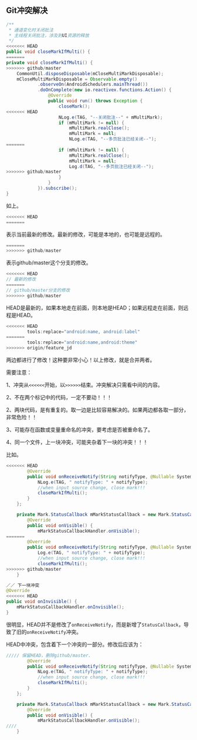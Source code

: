 ## Git冲突解决

```java
/**
 * 通道变化时关闭批注
 * 主线程关闭批注，涉及到UI资源的释放
 */
<<<<<<< HEAD
public void closeMarkIfMulti() {
=======
private void closeMarkIfMulti() {
>>>>>>> github/master
    CommonUtil.disposeDisposable(mCloseMultiMarkDisposable);
    mCloseMultiMarkDisposable = Observable.empty()
            .observeOn(AndroidSchedulers.mainThread())
            .doOnComplete(new io.reactivex.functions.Action() {
                @Override
                public void run() throws Exception {
                    closeMark();
<<<<<<< HEAD
                    NLog.e(TAG, "--关闭批注--" + mMultiMark);
                    if (mMultiMark != null) {
                        mMultiMark.realClose();
                        mMultiMark = null;
                        NLog.e(TAG, "--多页批注已经关闭--");
=======
                    if (mMultiMark != null) {
                        mMultiMark.realClose();
                        mMultiMark = null;
                        Log.d(TAG, "--多页批注已经关闭--");
>>>>>>> github/master
                    }
                }
            }).subscribe();
}
```

如上。

```java
<<<<<<< HEAD
=======
```
表示当前最新的修改。最新的修改，可能是本地的，也可能是远程的。

```java
=======
>>>>>>> github/master
```
表示github/master这个分支的修改。

```java
<<<<<<< HEAD
// 最新的修改
=======
// github/master分支的修改
>>>>>>> github/master
```

HEAD是最新的，如果本地走在前面，则本地是HEAD；如果远程走在前面，则远程是HEAD。

```java
<<<<<<< HEAD
        tools:replace="android:name, android:label"
=======
        tools:replace="android:name,android:theme"
>>>>>>> origin/feature_jd
```

两边都进行了修改！这种要非常小心！以上修改，就是合并两者。

需要注意：

1、冲突从`<<<<<<`开始，以`>>>>>>`结束。冲突解决只需看中间的内容。

2、不在两个标记中的代码，一定不要动！！！

2、两块代码，是有重复的。取一边是比较容易解决的。如果两边都各取一部分，非常危险！！

3、可能存在函数或变量重命名的冲突，要考虑是否被重命名了。

4、同一个文件，上一块冲突，可能夹杂着下一块的冲突！！！

比如。

```java
<<<<<<< HEAD
        @Override
        public void onReceiveNotify(String notifyType, @Nullable SystemInput systemInput, int priority) {
            NLog.e(TAG, " notifyType: " + notifyType);
            //when input source change, close mark!!!
            closeMarkIfMulti();
        }
    };

    private Mark.StatusCallback mMarkStatusCallback = new Mark.StatusCallback() {
        @Override
        public void onVisible() {
            mMarkStatusCallbackHandler.onVisible();
=======
        @Override
        public void onReceiveNotify(String notifyType, @Nullable SystemInput systemInput, int priority) {
            Log.e(TAG, " notifyType: " + notifyType);
            //when input source change, close mark!!!
            closeMarkIfMulti();
>>>>>>> github/master
    }

／／ 下一块冲突
@Override
<<<<<<< HEAD
public void onInvisible() {
    mMarkStatusCallbackHandler.onInvisible();
}
```

很明显，HEAD并不是修改了`onReceiveNotify`，而是新增了`StatusCallback`，导致了旧的`onReceiveNotify`冲突。

HEAD中冲突，包含着下一个冲突的一部分。修改后应该为：

```java
///// 保留HEAD，删除github/master.
        @Override
        public void onReceiveNotify(String notifyType, @Nullable SystemInput systemInput, int priority) {
            NLog.e(TAG, " notifyType: " + notifyType);
            //when input source change, close mark!!!
            closeMarkIfMulti();
        }
    };

    private Mark.StatusCallback mMarkStatusCallback = new Mark.StatusCallback() {
        @Override
        public void onVisible() {
            mMarkStatusCallbackHandler.onVisible();
////
    }
```
